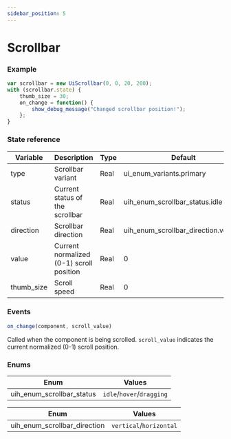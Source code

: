 ```yaml
---
sidebar_position: 5
---
```


# Scrollbar

### Example

```js
var scrollbar = new UiScrollbar(0, 0, 20, 200);
with (scrollbar.state) {
	thumb_size = 30;
	on_change = function() {
		show_debug_message("Changed scrollbar position!");
	};
}
```

### State reference

| Variable   | Description                              | Type | Default                               |
|------------|------------------------------------------|------|---------------------------------------|
| type       | Scrollbar variant                        | Real | ui_enum_variants.primary              |
| status     | Current status of the scrollbar          | Real | uih_enum_scrollbar_status.idle        |
| direction  | Scrollbar direction                      | Real | uih_enum_scrollbar_direction.vertical |
| value      | Current normalized (0-1) scroll position | Real | 0                                     |
| thumb_size | Scroll speed                             | Real | 0                                     |

### Events

```js
on_change(component, scroll_value)
```

Called when the component is being scrolled. `scroll_value` indicates the current normalized (0-1) scroll position.

### Enums

| Enum                      | Values                    |
|---------------------------|---------------------------|
| uih_enum_scrollbar_status | `idle`/`hover`/`dragging` |

| Enum                         | Values                  |
|------------------------------|-------------------------|
| uih_enum_scrollbar_direction | `vertical`/`horizontal` |


